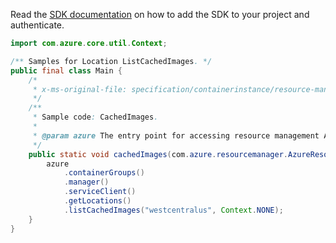 Read the [SDK documentation](https://github.com/Azure/azure-sdk-for-java/blob/azure-resourcemanager_2.12.0/sdk/resourcemanager/azure-resourcemanager/README.md) on how to add the SDK to your project and authenticate.

```java
import com.azure.core.util.Context;

/** Samples for Location ListCachedImages. */
public final class Main {
    /*
     * x-ms-original-file: specification/containerinstance/resource-manager/Microsoft.ContainerInstance/stable/2021-09-01/examples/CachedImagesList.json
     */
    /**
     * Sample code: CachedImages.
     *
     * @param azure The entry point for accessing resource management APIs in Azure.
     */
    public static void cachedImages(com.azure.resourcemanager.AzureResourceManager azure) {
        azure
            .containerGroups()
            .manager()
            .serviceClient()
            .getLocations()
            .listCachedImages("westcentralus", Context.NONE);
    }
}
```

